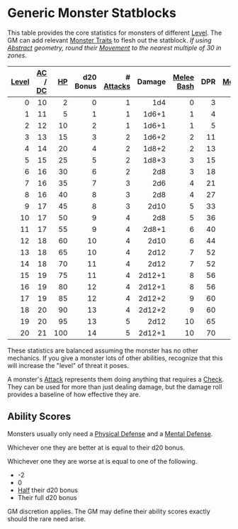 # Generic Monster Statblocks

This table provides the core statistics for monsters of different [Level](../../Player%20Characters/Derived%20Statistics/Level.md). The GM can add relevant [Monster Traits](Monster%20Traits.md) to flesh out the statblock.
*If using [Abstract](../../Game%20Procedures/Core%20Procedures/Geometry.md#Abstract) geometry, round their [Movement](../../Game%20Procedures/Combat/Movement.md) to the nearest multiple of 30 in zones.*

| [Level](../../Player%20Characters/Derived%20Statistics/Level.md) | [AC](../../Player%20Characters/Derived%20Statistics/Armor%20Class.md) / [DC](../../Game%20Procedures/Core%20Procedures/DC.md) | [HP](../../Player%20Characters/Derived%20Statistics/Hit%20Points.md) | d20 Bonus | # [Attacks](../../Game%20Procedures/Combat/Attack.md) | Damage | [Melee Bash](../../Game%20Procedures/Combat/Melee%20Attack.md#Melee%20Bash) | DPR | [Movement](../../Game%20Procedures/Combat/Movement.md) |
| ---------------------------------------------------------------: | ----------------------------------------------------------------------------------------------------------------------------: | -------------------------------------------------------------------: | --------: | ----------------------------------------------------: | -----: | --------------------------------------------------------------------------: | --: | -----------------------------------------------------: |
|                                                                0 |                                                                                                                            10 |                                                                    2 |         0 |                                                     1 |    1d4 |                                                                           0 |   3 |                                                    30' |
|                                                                1 |                                                                                                                            11 |                                                                    5 |         1 |                                                     1 |  1d6+1 |                                                                           1 |   4 |                                                    30' |
|                                                                2 |                                                                                                                            12 |                                                                   10 |         2 |                                                     1 |  1d6+1 |                                                                           1 |   5 |                                                    30' |
|                                                                3 |                                                                                                                            13 |                                                                   15 |         3 |                                                     2 |  1d6+2 |                                                                           2 |  11 |                                                    35' |
|                                                                4 |                                                                                                                            14 |                                                                   20 |         4 |                                                     2 |  1d8+2 |                                                                           2 |  13 |                                                    35' |
|                                                                5 |                                                                                                                            15 |                                                                   25 |         5 |                                                     2 |  1d8+3 |                                                                           3 |  15 |                                                    40' |
|                                                                6 |                                                                                                                            16 |                                                                   30 |         6 |                                                     2 |    2d8 |                                                                           3 |  18 |                                                    40' |
|                                                                7 |                                                                                                                            16 |                                                                   35 |         7 |                                                     3 |    2d6 |                                                                           4 |  21 |                                                    45' |
|                                                                8 |                                                                                                                            16 |                                                                   40 |         8 |                                                     3 |    2d8 |                                                                           4 |  27 |                                                    45' |
|                                                                9 |                                                                                                                            17 |                                                                   45 |         8 |                                                     3 |   2d10 |                                                                           5 |  33 |                                                    50' |
|                                                               10 |                                                                                                                            17 |                                                                   50 |         9 |                                                     4 |    2d8 |                                                                           5 |  36 |                                                    50' |
|                                                               11 |                                                                                                                            17 |                                                                   55 |         9 |                                                     4 |  2d8+1 |                                                                           6 |  40 |                                                    55' |
|                                                               12 |                                                                                                                            18 |                                                                   60 |        10 |                                                     4 |   2d10 |                                                                           6 |  44 |                                                    55' |
|                                                               13 |                                                                                                                            18 |                                                                   65 |        10 |                                                     4 |   2d12 |                                                                           7 |  52 |                                                    60' |
|                                                               14 |                                                                                                                            18 |                                                                   70 |        11 |                                                     4 |   2d12 |                                                                           7 |  52 |                                                    60' |
|                                                               15 |                                                                                                                            19 |                                                                   75 |        11 |                                                     4 | 2d12+1 |                                                                           8 |  56 |                                                    65' |
|                                                               16 |                                                                                                                            19 |                                                                   80 |        12 |                                                     4 | 2d12+1 |                                                                           8 |  56 |                                                    65' |
|                                                               17 |                                                                                                                            19 |                                                                   85 |        12 |                                                     4 | 2d12+2 |                                                                           9 |  60 |                                                    70' |
|                                                               18 |                                                                                                                            20 |                                                                   90 |        13 |                                                     4 | 2d12+2 |                                                                           9 |  60 |                                                    70' |
|                                                               19 |                                                                                                                            20 |                                                                   95 |        13 |                                                     5 |   2d12 |                                                                          10 |  65 |                                                    75' |
|                                                               20 |                                                                                                                            21 |                                                                  100 |        14 |                                                     5 | 2d12+1 |                                                                          10 |  70 |                                                    75' |

These statistics are balanced assuming the monster has no other mechanics. If you give a monster lots of other abilities, recognize that this will increase the "level" of threat it poses.

A monster's [Attack](../../Game%20Procedures/Combat/Attack.md) represents them doing anything that requires a [Check](../../Game%20Procedures/Core%20Procedures/Check.md). They can be used for more than just dealing damage, but the damage roll provides a baseline of how effective they are.

## Ability Scores

Monsters usually only need a [Physical Defense](../../Player%20Characters/Derived%20Statistics/Physical%20Defense.md) and a [Mental Defense](../../Player%20Characters/Derived%20Statistics/Mental%20Defense.md).

Whichever one they are better at is equal to their d20 bonus.

Whichever one they are worse at is equal to one of the following.

- -2
- 0
- [Half](../../Game%20Procedures/Core%20Procedures/Half.md) their d20 bonus
- Their full d20 bonus

GM discretion applies. The GM may define their ability scores exactly should the rare need arise.
